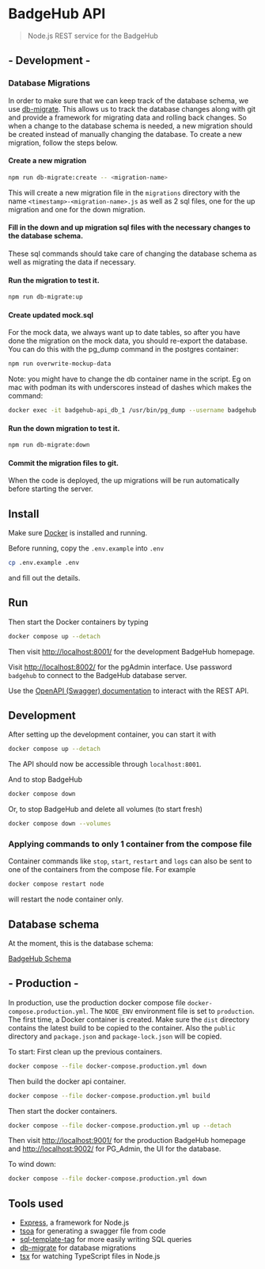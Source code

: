 # BadgeHub API

> Node.js REST service for the BadgeHub

## - Development -

### Database Migrations

In order to make sure that we can keep track of the database schema, we use [db-migrate](https://db-migrate.readthedocs.io/en/latest/).
This allows us to track the database changes along with git and provide a framework for migrating data and rolling back changes.
So when a change to the database schema is needed, a new migration should be created instead of manually changing the database.
To create a new migration, follow the steps below.

#### Create a new migration

```bash
npm run db-migrate:create -- <migration-name>
```

This will create a new migration file in the `migrations` directory with the name `<timestamp>-<migration-name>.js` as well as 2 sql files, one for the up migration and one for the down migration.

#### Fill in the down and up migration sql files with the necessary changes to the database schema.

These sql commands should take care of changing the database schema as well as migrating the data if necessary.

#### Run the migration to test it.

```bash
npm run db-migrate:up
```

#### Create updated mock.sql

For the mock data, we always want up to date tables, so after you have done the migration on the mock data, you should re-export the database.
You can do this with the pg_dump command in the postgres container:

```bash
npm run overwrite-mockup-data
```

Note: you might have to change the db container name in the script. Eg on mac with podman its with underscores instead of dashes which makes the command:

```bash
docker exec -it badgehub-api_db_1 /usr/bin/pg_dump --username badgehub --schema badgehub badgehub > mockup-data.sql
```

#### Run the down migration to test it.

```bash
npm run db-migrate:down
```

#### Commit the migration files to git.

When the code is deployed, the up migrations will be run automatically before starting the server.

## Install

Make sure [Docker](https://www.docker.com/get-started/) is installed and running.

Before running, copy the `.env.example` into `.env`

```bash
cp .env.example .env
```

and fill out the details.

## Run

Then start the Docker containers by typing

```bash
docker compose up --detach
```

Then visit [http://localhost:8001/](http://localhost:8001/) for the development BadgeHub homepage.

Visit [http://localhost:8002/](http://localhost:8002/) for the pgAdmin interface.
Use password `badgehub` to connect to the BadgeHub database server.

Use the [OpenAPI (Swagger) documentation](/openapi) to interact with the REST API.

## Development

After setting up the development container, you can start it with

```bash
docker compose up --detach
```

The API should now be accessible through `localhost:8001`.

And to stop BadgeHub

```bash
docker compose down
```

Or, to stop BadgeHub and delete all volumes (to start fresh)

```bash
docker compose down --volumes
```

### Applying commands to only 1 container from the compose file

Container commands like `stop`, `start`, `restart` and `logs` can also be sent to one of the containers from the compose file. For example

```bash
docker compose restart node
```

will restart the node container only.

## Database schema

At the moment, this is the database schema:

[BadgeHub Schema](https://drawsql.app/teams/badge-team/diagrams/simplified-database)

## - Production -

In production, use the production docker compose file `docker-compose.production.yml`.
The `NODE_ENV` environment file is set to `production`.
The first time, a Docker container is created. Make sure the `dist` directory
contains the latest build to be copied to the container.
Also the `public` directory and `package.json` and `package-lock.json` will
be copied.

To start:
First clean up the previous containers.

```bash
docker compose --file docker-compose.production.yml down
```

Then build the docker api container.

```bash
docker compose --file docker-compose.production.yml build
```

Then start the docker containers.

```bash
docker compose --file docker-compose.production.yml up --detach
```

Then visit [http://localhost:9001/](http://localhost:9001/) for the production BadgeHub homepage
and [http://localhost:9002/](http://localhost:9002/) for PG_Admin, the UI for the database.

To wind down:

```bash
docker compose --file docker-compose.production.yml down
```

## Tools used

- [Express](https://expressjs.com/), a framework for Node.js
- [tsoa](https://tsoa-community.github.io/docs/) for generating a swagger file from code
- [sql-template-tag](https://github.com/blakeembrey/sql-template-tag) for more easily writing SQL queries
- [db-migrate](https://db-migrate.readthedocs.io/en/latest/) for database migrations
- [tsx](https://tsx.is/) for watching TypeScript files in Node.js

